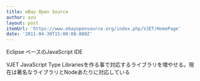 ```yaml
---
title: eBay Open Source
author: azu
layout: post
itemUrl: 'https://www.ebayopensource.org/index.php/VJET/HomePage'
date: '2011-04-30T15:00:00.000Z'
---
```

Eclipse ベースのJavaScript IDE

VJET JavaScript Type Librariesを作る事で対応するライブラリを増やせる。現在は著名なライブラリとNodeあたりに対応している
